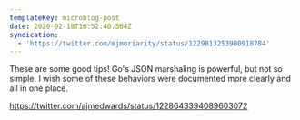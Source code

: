 ```yaml
---
templateKey: microblog-post
date: 2020-02-18T16:52:40.564Z
syndication:
  - 'https://twitter.com/mjmoriarity/status/1229813253900918784'
---
```


These are some good tips! Go's JSON marshaling is powerful, but not so simple. I wish some of these behaviors were documented more clearly and all in one place.

https://twitter.com/ajmedwards/status/1228643394089603072
